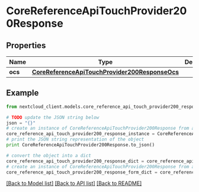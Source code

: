 # CoreReferenceApiTouchProvider200Response


## Properties
Name | Type | Description | Notes
------------ | ------------- | ------------- | -------------
**ocs** | [**CoreReferenceApiTouchProvider200ResponseOcs**](CoreReferenceApiTouchProvider200ResponseOcs.md) |  | 

## Example

```python
from nextcloud_client.models.core_reference_api_touch_provider200_response import CoreReferenceApiTouchProvider200Response

# TODO update the JSON string below
json = "{}"
# create an instance of CoreReferenceApiTouchProvider200Response from a JSON string
core_reference_api_touch_provider200_response_instance = CoreReferenceApiTouchProvider200Response.from_json(json)
# print the JSON string representation of the object
print CoreReferenceApiTouchProvider200Response.to_json()

# convert the object into a dict
core_reference_api_touch_provider200_response_dict = core_reference_api_touch_provider200_response_instance.to_dict()
# create an instance of CoreReferenceApiTouchProvider200Response from a dict
core_reference_api_touch_provider200_response_form_dict = core_reference_api_touch_provider200_response.from_dict(core_reference_api_touch_provider200_response_dict)
```
[[Back to Model list]](../README.md#documentation-for-models) [[Back to API list]](../README.md#documentation-for-api-endpoints) [[Back to README]](../README.md)


